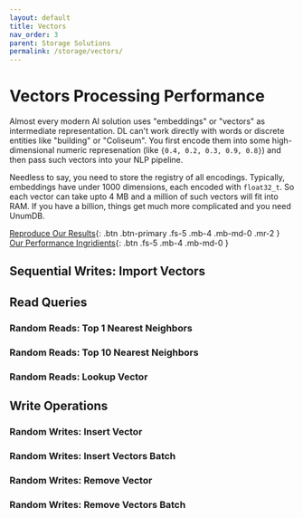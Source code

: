 ```yaml
---
layout: default
title: Vectors
nav_order: 3
parent: Storage Solutions
permalink: /storage/vectors/
---
```


# Vectors Processing Performance

Almost every modern AI solution uses "embeddings" or "vectors" as intermediate representation. DL can't work directly with words or discrete entities like "building" or "Coliseum". You first encode them into some high-dimensional numeric represenation (like `{0.4, 0.2, 0.3, 0.9, 0.8}`) and then pass such vectors into your NLP pipeline.

Needless to say, you need to store the registry of all encodings. Typically, embeddings have under 1000 dimensions, each encoded with `float32_t`. So each vector can take upto 4 MB and a million of such vectors will fit into RAM. If you have a billion, things get much more complicated and you need UnumDB.

[Reproduce Our Results](github.com/unumam/PyStorageBenchmarks){: .btn .btn-primary .fs-5 .mb-4 .mb-md-0 .mr-2 } [Our Performance Ingridients](/storage/recipe){: .btn .fs-5 .mb-4 .mb-md-0 }

## Sequential Writes: Import Vectors

## Read Queries

### Random Reads: Top 1 Nearest Neighbors

### Random Reads: Top 10 Nearest Neighbors

### Random Reads: Lookup Vector

## Write Operations

### Random Writes: Insert Vector

### Random Writes: Insert Vectors Batch

### Random Writes: Remove Vector

### Random Writes: Remove Vectors Batch
